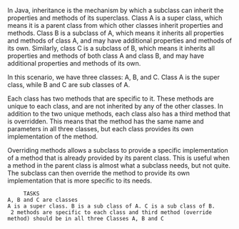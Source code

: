      

In Java, inheritance is the mechanism by which a subclass can inherit the properties and methods of its superclass. Class A is a super class, which means it is a parent class from which other classes inherit properties and methods. Class B is a subclass of A, which means it inherits all properties and methods of class A, and may have additional properties and methods of its own. Similarly, class C is a subclass of B, which means it inherits all properties and methods of both class A and class B, and may have additional properties and methods of its own.

In this scenario, we have three classes: A, B, and C. Class A is the super class, while B and C are sub classes of A.

Each class has two methods that are specific to it. These methods are unique to each class, and are not inherited by any of the other classes. In addition to the two unique methods, each class also has a third method that is overridden. This means that the method has the same name and parameters in all three classes, but each class provides its own implementation of the method.

Overriding methods allows a subclass to provide a specific implementation of a method that is already provided by its parent class. This is useful when a method in the parent class is almost what a subclass needs, but not quite. The subclass can then override the method to provide its own implementation that is more specific to its needs. 

         TASKS
    A, B and C are classes
    A is a super class. B is a sub class of A. C is a sub class of B.
     2 methods are specific to each class and third method (override method) should be in all three Classes A, B and C
